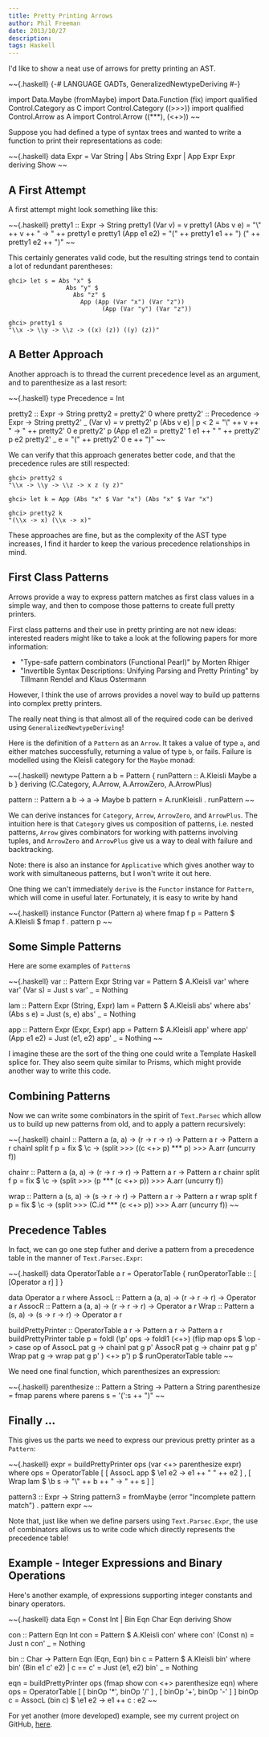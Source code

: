```yaml
---
title: Pretty Printing Arrows
author: Phil Freeman
date: 2013/10/27
description:
tags: Haskell
---
```


I'd like to show a neat use of arrows for pretty printing an AST.

~~{.haskell}
{-# LANGUAGE GADTs, GeneralizedNewtypeDeriving #-} 

import Data.Maybe (fromMaybe)
import Data.Function (fix)
import qualified Control.Category as C
import Control.Category ((>>>))
import qualified Control.Arrow as A
import Control.Arrow ((***), (<+>))
~~

Suppose you had defined a type of syntax trees and wanted to write a function to print their representations as code: 

~~{.haskell}
data Expr = Var String
          | Abs String Expr
          | App Expr Expr deriving Show
~~

## A First Attempt

A first attempt might look something like this:

~~{.haskell}
pretty1 :: Expr -> String
pretty1 (Var v) = v
pretty1 (Abs v e) = "\\" ++ v ++ " -> " ++ pretty1 e
pretty1 (App e1 e2) = "(" ++ pretty1 e1 ++ ") (" ++ pretty1 e2 ++ ")"
~~

This certainly generates valid code, but the resulting strings tend to contain a lot of redundant parentheses:

    ghci> let s = Abs "x" $ 
                    Abs "y" $ 
                      Abs "z" $ 
                        App (App (Var "x") (Var "z")) 
                              (App (Var "y") (Var "z"))
                              
    ghci> pretty1 s
    "\\x -> \\y -> \\z -> ((x) (z)) ((y) (z))"

## A Better Approach

Another approach is to thread the current precedence level as an argument, and to parenthesize as a last resort:

~~{.haskell}
type Precedence = Int

pretty2 :: Expr -> String
pretty2 = pretty2' 0
  where
  pretty2' :: Precedence -> Expr -> String
  pretty2' _ (Var v) = v
  pretty2' p (Abs v e) | p < 2 = "\\" ++ v ++ " -> " ++ pretty2' 0 e
  pretty2' p (App e1 e2) = pretty2' 1 e1 ++ " " ++ pretty2' p e2
  pretty2' _ e = "(" ++ pretty2' 0 e ++ ")"
~~

We can verify that this approach generates better code, and that the precedence rules are still respected:

    ghci> pretty2 s
    "\\x -> \\y -> \\z -> x z (y z)"
    
    ghci> let k = App (Abs "x" $ Var "x") (Abs "x" $ Var "x")
    
    ghci> pretty2 k
    "(\\x -> x) (\\x -> x)"

These approaches are fine, but as the complexity of the AST type increases, I find it harder to keep the various precedence relationships in mind.

## First Class Patterns

Arrows provide a way to express pattern matches as first class values in a simple way, and then to compose those patterns to create full pretty printers.

First class patterns and their use in pretty printing are not new ideas: interested readers might like to take a look at the following papers for more information:

- "Type-safe pattern combinators (Functional Pearl)" by Morten Rhiger
- "Invertible Syntax Descriptions: Unifying Parsing and Pretty Printing" by Tillmann Rendel and Klaus Ostermann

However, I think the use of arrows provides a novel way to build up patterns into complex pretty printers.

The really neat thing is that almost all of the required code can be derived using `GeneralizedNewtypeDeriving`!

Here is the definition of a `Pattern` as an `Arrow`. It takes a value of type `a`, and either matches successfully, returning a value of type `b`, or fails. Failure is modelled using the Kleisli category for the `Maybe` monad:

~~{.haskell}
newtype Pattern a b = Pattern { runPattern :: A.Kleisli Maybe a b } 
  deriving (C.Category, A.Arrow, A.ArrowZero, A.ArrowPlus)

pattern :: Pattern a b -> a -> Maybe b
pattern = A.runKleisli . runPattern
~~

We can derive instances for `Category`, `Arrow`, `ArrowZero`, and `ArrowPlus`. The intuition here is that `Category` gives us composition of patterns, i.e. nested patterns, `Arrow` gives combinators for working with patterns involving tuples, and `ArrowZero` and `ArrowPlus` give us a way to deal with failure and backtracking.

Note: there is also an instance for `Applicative` which gives another way to work with simultaneous patterns, but I won't write it out here.

One thing we can't immediately `derive` is the `Functor` instance for `Pattern`, which will come in useful later. Fortunately, it is easy to write by hand

~~{.haskell}
instance Functor (Pattern a) where
  fmap f p = Pattern $ A.Kleisli $ fmap f . pattern p
~~

## Some Simple Patterns

Here are some examples of `Pattern`s

~~{.haskell}
var :: Pattern Expr String
var = Pattern $ A.Kleisli var'
  where var' (Var s) = Just s
        var' _ = Nothing

lam :: Pattern Expr (String, Expr)
lam = Pattern $ A.Kleisli abs'
  where abs' (Abs s e) = Just (s, e)
        abs' _ = Nothing

app :: Pattern Expr (Expr, Expr)
app = Pattern $ A.Kleisli app'
  where app' (App e1 e2) = Just (e1, e2)
        app' _ = Nothing
~~

I imagine these are the sort of the thing one could write a Template Haskell splice for. They also seem quite similar to Prisms, which might provide another way to write this code.

## Combining Patterns

Now we can write some combinators in the spirit of `Text.Parsec` which allow us to build up new patterns from old, and to apply a pattern recursively:

~~{.haskell}
chainl :: Pattern a (a, a) -> (r -> r -> r) -> Pattern a r -> Pattern a r
chainl split f p = fix $ \c -> (split >>> ((c <+> p) *** p) >>> A.arr (uncurry f))

chainr :: Pattern a (a, a) -> (r -> r -> r) -> Pattern a r -> Pattern a r
chainr split f p = fix $ \c -> (split >>> (p *** (c <+> p)) >>> A.arr (uncurry f))

wrap :: Pattern a (s, a) -> (s -> r -> r) -> Pattern a r -> Pattern a r
wrap split f p = fix $ \c -> (split >>> (C.id *** (c <+> p)) >>> A.arr (uncurry f))
~~

## Precedence Tables

In fact, we can go one step futher and derive a pattern from a precedence table in the manner of `Text.Parsec.Expr`:

~~{.haskell}
data OperatorTable a r = OperatorTable { runOperatorTable :: [ [Operator a r] ] }

data Operator a r where
  AssocL :: Pattern a (a, a) -> (r -> r -> r) -> Operator a r
  AssocR :: Pattern a (a, a) -> (r -> r -> r) -> Operator a r
  Wrap   :: Pattern a (s, a) -> (s -> r -> r) -> Operator a r

buildPrettyPrinter :: OperatorTable a r -> Pattern a r -> Pattern a r
buildPrettyPrinter table p = foldl (\p' ops -> foldl1 (<+>) (flip map ops $ \op ->
  case op of
    AssocL pat g -> chainl pat g p'
    AssocR pat g -> chainr pat g p'
    Wrap pat g -> wrap pat g p'
  ) <+> p') p $ runOperatorTable table
~~

We need one final function, which parenthesizes an expression:

~~{.haskell}
parenthesize :: Pattern a String -> Pattern a String
parenthesize = fmap parens 
  where
  parens s = '(':s ++ ")"
~~

## Finally ...

This gives us the parts we need to express our previous pretty printer as a `Pattern`:

~~{.haskell}
expr = buildPrettyPrinter ops (var <+> parenthesize expr)
  where 
    ops = OperatorTable
      [ [ AssocL app $ \e1 e2 -> e1 ++ " " ++ e2 ]
      , [ Wrap lam $ \b s -> "\\" ++ b ++ " -> " ++ s ]
      ]
      
pattern3 :: Expr -> String
pattern3 = fromMaybe (error "Incomplete pattern match") . pattern expr
~~

Note that, just like when we define parsers using `Text.Parsec.Expr`, the use of combinators allows us to write code which directly represents the precedence table!

## Example - Integer Expressions and Binary Operations

Here's another example, of expressions supporting integer constants and binary operators.

~~{.haskell}
data Eqn = Const Int
         | Bin Eqn Char Eqn deriving Show

con :: Pattern Eqn Int
con = Pattern $ A.Kleisli con'
  where con' (Const n) = Just n
        con' _ = Nothing

bin :: Char -> Pattern Eqn (Eqn, Eqn)
bin c = Pattern $ A.Kleisli bin'
  where bin' (Bin e1 c' e2) | c == c' = Just (e1, e2)
        bin' _ = Nothing

eqn = buildPrettyPrinter ops (fmap show con <+> parenthesize eqn)
  where 
    ops = OperatorTable
      [ [ binOp '*', binOp '/' ]
      , [ binOp '+', binOp '-' ]
      ]
    binOp c = AssocL (bin c) $ \e1 e2 -> e1 ++ c : e2
~~

For yet another (more developed) example, see my current project on GitHub, [here](http://github.com/paf31/purescript/).
